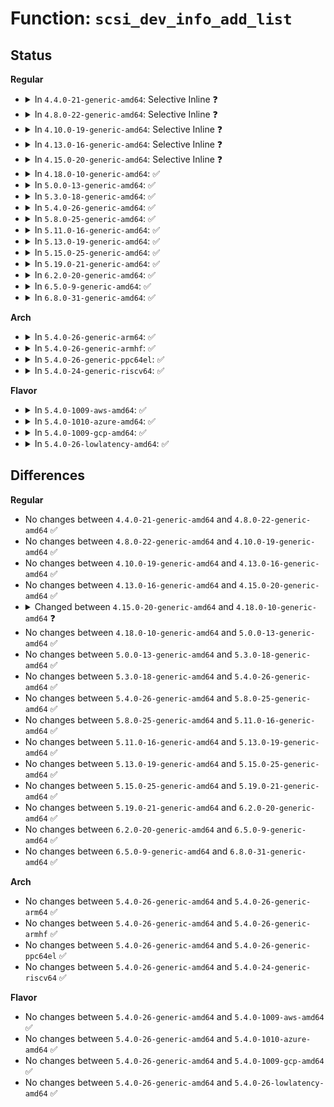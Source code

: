 # Function: <code>scsi_dev_info_add_list</code>

## Status
<b>Regular</b>
<ul>
<li>
<details>
<summary>In <code>4.4.0-21-generic-amd64</code>: Selective Inline ❓</summary>

```c
int scsi_dev_info_add_list(int key, const char * name)
```

```json
{
  "name": "scsi_dev_info_add_list",
  "collision_type": "Unique Global",
  "inline_type": "Selective",
  "funcs": [
    {
      "addr": 18446744071584834880,
      "name": "scsi_dev_info_add_list",
      "external": true,
      "loc": "drivers/scsi/scsi_devinfo.c:773",
      "file": "drivers/scsi/scsi_devinfo.c",
      "inline": "not declared, inlined",
      "caller_inline": [],
      "caller_func": [
        "drivers/scsi/scsi_devinfo.c:scsi_init_devinfo"
      ]
    }
  ],
  "symbols": [
    {
      "addr": 18446744071584834880,
      "name": "scsi_dev_info_add_list",
      "section": ".text",
      "bind": "STB_GLOBAL",
      "size": 160
    }
  ]
}
```
</details>
</li>
<li>
<details>
<summary>In <code>4.8.0-22-generic-amd64</code>: Selective Inline ❓</summary>

```c
int scsi_dev_info_add_list(int key, const char * name)
```

```json
{
  "name": "scsi_dev_info_add_list",
  "collision_type": "Unique Global",
  "inline_type": "Selective",
  "funcs": [
    {
      "addr": 18446744071585197136,
      "name": "scsi_dev_info_add_list",
      "external": true,
      "loc": "drivers/scsi/scsi_devinfo.c:783",
      "file": "drivers/scsi/scsi_devinfo.c",
      "inline": "not declared, inlined",
      "caller_inline": [],
      "caller_func": [
        "drivers/scsi/scsi_devinfo.c:scsi_init_devinfo"
      ]
    }
  ],
  "symbols": [
    {
      "addr": 18446744071585197136,
      "name": "scsi_dev_info_add_list",
      "section": ".text",
      "bind": "STB_GLOBAL",
      "size": 155
    }
  ]
}
```
</details>
</li>
<li>
<details>
<summary>In <code>4.10.0-19-generic-amd64</code>: Selective Inline ❓</summary>

```c
int scsi_dev_info_add_list(int key, const char * name)
```

```json
{
  "name": "scsi_dev_info_add_list",
  "collision_type": "Unique Global",
  "inline_type": "Selective",
  "funcs": [
    {
      "addr": 18446744071585391856,
      "name": "scsi_dev_info_add_list",
      "external": true,
      "loc": "drivers/scsi/scsi_devinfo.c:781",
      "file": "drivers/scsi/scsi_devinfo.c",
      "inline": "not declared, inlined",
      "caller_inline": [],
      "caller_func": [
        "drivers/scsi/scsi_devinfo.c:scsi_init_devinfo"
      ]
    }
  ],
  "symbols": [
    {
      "addr": 18446744071585391856,
      "name": "scsi_dev_info_add_list",
      "section": ".text",
      "bind": "STB_GLOBAL",
      "size": 155
    }
  ]
}
```
</details>
</li>
<li>
<details>
<summary>In <code>4.13.0-16-generic-amd64</code>: Selective Inline ❓</summary>

```c
int scsi_dev_info_add_list(int key, const char * name)
```

```json
{
  "name": "scsi_dev_info_add_list",
  "collision_type": "Unique Global",
  "inline_type": "Selective",
  "funcs": [
    {
      "addr": 18446744071585477696,
      "name": "scsi_dev_info_add_list",
      "external": true,
      "loc": "drivers/scsi/scsi_devinfo.c:781",
      "file": "drivers/scsi/scsi_devinfo.c",
      "inline": "not declared, inlined",
      "caller_inline": [],
      "caller_func": [
        "drivers/scsi/scsi_devinfo.c:scsi_init_devinfo"
      ]
    }
  ],
  "symbols": [
    {
      "addr": 18446744071585477696,
      "name": "scsi_dev_info_add_list",
      "section": ".text",
      "bind": "STB_GLOBAL",
      "size": 155
    }
  ]
}
```
</details>
</li>
<li>
<details>
<summary>In <code>4.15.0-20-generic-amd64</code>: Selective Inline ❓</summary>

```c
int scsi_dev_info_add_list(int key, const char * name)
```

```json
{
  "name": "scsi_dev_info_add_list",
  "collision_type": "Unique Global",
  "inline_type": "Selective",
  "funcs": [
    {
      "addr": 18446744071585908976,
      "name": "scsi_dev_info_add_list",
      "external": true,
      "loc": "drivers/scsi/scsi_devinfo.c:772",
      "file": "drivers/scsi/scsi_devinfo.c",
      "inline": "not declared, inlined",
      "caller_inline": [],
      "caller_func": [
        "drivers/scsi/scsi_devinfo.c:scsi_init_devinfo"
      ]
    }
  ],
  "symbols": [
    {
      "addr": 18446744071585908976,
      "name": "scsi_dev_info_add_list",
      "section": ".text",
      "bind": "STB_GLOBAL",
      "size": 155
    }
  ]
}
```
</details>
</li>
<li>
<details>
<summary>In <code>4.18.0-10-generic-amd64</code>: ✅</summary>

```c
int scsi_dev_info_add_list(enum scsi_devinfo_key key, const char * name)
```

```json
{
  "name": "scsi_dev_info_add_list",
  "collision_type": "Unique Global",
  "inline_type": "No",
  "funcs": [
    {
      "addr": 18446744071586154240,
      "name": "scsi_dev_info_add_list",
      "external": true,
      "loc": "drivers/scsi/scsi_devinfo.c:776",
      "file": "drivers/scsi/scsi_devinfo.c",
      "inline": "seen, unknown",
      "caller_inline": [],
      "caller_func": [
        "drivers/scsi/scsi_devinfo.c:scsi_init_devinfo"
      ]
    }
  ],
  "symbols": [
    {
      "addr": 18446744071586154240,
      "name": "scsi_dev_info_add_list",
      "section": ".text",
      "bind": "STB_GLOBAL",
      "size": 155
    }
  ]
}
```
</details>
</li>
<li>
<details>
<summary>In <code>5.0.0-13-generic-amd64</code>: ✅</summary>

```c
int scsi_dev_info_add_list(enum scsi_devinfo_key key, const char * name)
```

```json
{
  "name": "scsi_dev_info_add_list",
  "collision_type": "Unique Global",
  "inline_type": "No",
  "funcs": [
    {
      "addr": 18446744071586295792,
      "name": "scsi_dev_info_add_list",
      "external": true,
      "loc": "drivers/scsi/scsi_devinfo.c:776",
      "file": "drivers/scsi/scsi_devinfo.c",
      "inline": "seen, unknown",
      "caller_inline": [],
      "caller_func": [
        "drivers/scsi/scsi_devinfo.c:scsi_init_devinfo"
      ]
    }
  ],
  "symbols": [
    {
      "addr": 18446744071586295792,
      "name": "scsi_dev_info_add_list",
      "section": ".text",
      "bind": "STB_GLOBAL",
      "size": 155
    }
  ]
}
```
</details>
</li>
<li>
<details>
<summary>In <code>5.3.0-18-generic-amd64</code>: ✅</summary>

```c
int scsi_dev_info_add_list(enum scsi_devinfo_key key, const char * name)
```

```json
{
  "name": "scsi_dev_info_add_list",
  "collision_type": "Unique Global",
  "inline_type": "No",
  "funcs": [
    {
      "addr": 18446744071586539040,
      "name": "scsi_dev_info_add_list",
      "external": true,
      "loc": "drivers/scsi/scsi_devinfo.c:779",
      "file": "drivers/scsi/scsi_devinfo.c",
      "inline": "seen, unknown",
      "caller_inline": [],
      "caller_func": [
        "drivers/scsi/scsi_devinfo.c:scsi_init_devinfo"
      ]
    }
  ],
  "symbols": [
    {
      "addr": 18446744071586539040,
      "name": "scsi_dev_info_add_list",
      "section": ".text",
      "bind": "STB_GLOBAL",
      "size": 156
    }
  ]
}
```
</details>
</li>
<li>
<details>
<summary>In <code>5.4.0-26-generic-amd64</code>: ✅</summary>

```c
int scsi_dev_info_add_list(enum scsi_devinfo_key key, const char * name)
```

```json
{
  "name": "scsi_dev_info_add_list",
  "collision_type": "Unique Global",
  "inline_type": "No",
  "funcs": [
    {
      "addr": 18446744071586687168,
      "name": "scsi_dev_info_add_list",
      "external": true,
      "loc": "drivers/scsi/scsi_devinfo.c:779",
      "file": "drivers/scsi/scsi_devinfo.c",
      "inline": "seen, unknown",
      "caller_inline": [],
      "caller_func": [
        "drivers/scsi/scsi_devinfo.c:scsi_init_devinfo"
      ]
    }
  ],
  "symbols": [
    {
      "addr": 18446744071586687168,
      "name": "scsi_dev_info_add_list",
      "section": ".text",
      "bind": "STB_GLOBAL",
      "size": 156
    }
  ]
}
```
</details>
</li>
<li>
<details>
<summary>In <code>5.8.0-25-generic-amd64</code>: ✅</summary>

```c
int scsi_dev_info_add_list(enum scsi_devinfo_key key, const char * name)
```

```json
{
  "name": "scsi_dev_info_add_list",
  "collision_type": "Unique Global",
  "inline_type": "No",
  "funcs": [
    {
      "addr": 18446744071587486224,
      "name": "scsi_dev_info_add_list",
      "external": true,
      "loc": "drivers/scsi/scsi_devinfo.c:779",
      "file": "drivers/scsi/scsi_devinfo.c",
      "inline": "seen, unknown",
      "caller_inline": [],
      "caller_func": [
        "drivers/scsi/scsi_devinfo.c:scsi_init_devinfo"
      ]
    }
  ],
  "symbols": [
    {
      "addr": 18446744071587486224,
      "name": "scsi_dev_info_add_list",
      "section": ".text",
      "bind": "STB_GLOBAL",
      "size": 156
    }
  ]
}
```
</details>
</li>
<li>
<details>
<summary>In <code>5.11.0-16-generic-amd64</code>: ✅</summary>

```c
int scsi_dev_info_add_list(enum scsi_devinfo_key key, const char * name)
```

```json
{
  "name": "scsi_dev_info_add_list",
  "collision_type": "Unique Global",
  "inline_type": "No",
  "funcs": [
    {
      "addr": 18446744071587553776,
      "name": "scsi_dev_info_add_list",
      "external": true,
      "loc": "drivers/scsi/scsi_devinfo.c:780",
      "file": "drivers/scsi/scsi_devinfo.c",
      "inline": "seen, unknown",
      "caller_inline": [],
      "caller_func": [
        "drivers/scsi/scsi_devinfo.c:scsi_init_devinfo"
      ]
    }
  ],
  "symbols": [
    {
      "addr": 18446744071587553776,
      "name": "scsi_dev_info_add_list",
      "section": ".text",
      "bind": "STB_GLOBAL",
      "size": 156
    }
  ]
}
```
</details>
</li>
<li>
<details>
<summary>In <code>5.13.0-19-generic-amd64</code>: ✅</summary>

```c
int scsi_dev_info_add_list(enum scsi_devinfo_key key, const char * name)
```

```json
{
  "name": "scsi_dev_info_add_list",
  "collision_type": "Unique Global",
  "inline_type": "No",
  "funcs": [
    {
      "addr": 18446744071587436192,
      "name": "scsi_dev_info_add_list",
      "external": true,
      "loc": "drivers/scsi/scsi_devinfo.c:781",
      "file": "drivers/scsi/scsi_devinfo.c",
      "inline": "seen, unknown",
      "caller_inline": [],
      "caller_func": [
        "drivers/scsi/scsi_devinfo.c:scsi_init_devinfo"
      ]
    }
  ],
  "symbols": [
    {
      "addr": 18446744071587436192,
      "name": "scsi_dev_info_add_list",
      "section": ".text",
      "bind": "STB_GLOBAL",
      "size": 156
    }
  ]
}
```
</details>
</li>
<li>
<details>
<summary>In <code>5.15.0-25-generic-amd64</code>: ✅</summary>

```c
int scsi_dev_info_add_list(enum scsi_devinfo_key key, const char * name)
```

```json
{
  "name": "scsi_dev_info_add_list",
  "collision_type": "Unique Global",
  "inline_type": "No",
  "funcs": [
    {
      "addr": 18446744071588009712,
      "name": "scsi_dev_info_add_list",
      "external": true,
      "loc": "drivers/scsi/scsi_devinfo.c:782",
      "file": "drivers/scsi/scsi_devinfo.c",
      "inline": "seen, unknown",
      "caller_inline": [],
      "caller_func": [
        "drivers/scsi/scsi_devinfo.c:scsi_init_devinfo"
      ]
    }
  ],
  "symbols": [
    {
      "addr": 18446744071588009712,
      "name": "scsi_dev_info_add_list",
      "section": ".text",
      "bind": "STB_GLOBAL",
      "size": 156
    }
  ]
}
```
</details>
</li>
<li>
<details>
<summary>In <code>5.19.0-21-generic-amd64</code>: ✅</summary>

```c
int scsi_dev_info_add_list(enum scsi_devinfo_key key, const char * name)
```

```json
{
  "name": "scsi_dev_info_add_list",
  "collision_type": "Unique Global",
  "inline_type": "No",
  "funcs": [
    {
      "addr": 18446744071589370096,
      "name": "scsi_dev_info_add_list",
      "external": true,
      "loc": "drivers/scsi/scsi_devinfo.c:782",
      "file": "drivers/scsi/scsi_devinfo.c",
      "inline": "seen, unknown",
      "caller_inline": [],
      "caller_func": [
        "drivers/scsi/scsi_devinfo.c:scsi_init_devinfo"
      ]
    }
  ],
  "symbols": [
    {
      "addr": 18446744071589370096,
      "name": "scsi_dev_info_add_list",
      "section": ".text",
      "bind": "STB_GLOBAL",
      "size": 172
    }
  ]
}
```
</details>
</li>
<li>
<details>
<summary>In <code>6.2.0-20-generic-amd64</code>: ✅</summary>

```c
int scsi_dev_info_add_list(enum scsi_devinfo_key key, const char * name)
```

```json
{
  "name": "scsi_dev_info_add_list",
  "collision_type": "Unique Global",
  "inline_type": "No",
  "funcs": [
    {
      "addr": 18446744071590940160,
      "name": "scsi_dev_info_add_list",
      "external": true,
      "loc": "drivers/scsi/scsi_devinfo.c:782",
      "file": "drivers/scsi/scsi_devinfo.c",
      "inline": "seen, unknown",
      "caller_inline": [],
      "caller_func": [
        "drivers/scsi/scsi_devinfo.c:scsi_init_devinfo"
      ]
    }
  ],
  "symbols": [
    {
      "addr": 18446744071590940160,
      "name": "scsi_dev_info_add_list",
      "section": ".text",
      "bind": "STB_GLOBAL",
      "size": 172
    }
  ]
}
```
</details>
</li>
<li>
<details>
<summary>In <code>6.5.0-9-generic-amd64</code>: ✅</summary>

```c
int scsi_dev_info_add_list(enum scsi_devinfo_key key, const char * name)
```

```json
{
  "name": "scsi_dev_info_add_list",
  "collision_type": "Unique Global",
  "inline_type": "No",
  "funcs": [
    {
      "addr": 18446744071591283936,
      "name": "scsi_dev_info_add_list",
      "external": true,
      "loc": "drivers/scsi/scsi_devinfo.c:784",
      "file": "drivers/scsi/scsi_devinfo.c",
      "inline": "seen, unknown",
      "caller_inline": [],
      "caller_func": [
        "drivers/scsi/scsi_devinfo.c:scsi_init_devinfo"
      ]
    }
  ],
  "symbols": [
    {
      "addr": 18446744071591283936,
      "name": "scsi_dev_info_add_list",
      "section": ".text",
      "bind": "STB_GLOBAL",
      "size": 170
    }
  ]
}
```
</details>
</li>
<li>
<details>
<summary>In <code>6.8.0-31-generic-amd64</code>: ✅</summary>

```c
int scsi_dev_info_add_list(enum scsi_devinfo_key key, const char * name)
```

```json
{
  "name": "scsi_dev_info_add_list",
  "collision_type": "Unique Global",
  "inline_type": "No",
  "funcs": [
    {
      "addr": 18446744071591631376,
      "name": "scsi_dev_info_add_list",
      "external": true,
      "loc": "drivers/scsi/scsi_devinfo.c:784",
      "file": "drivers/scsi/scsi_devinfo.c",
      "inline": "seen, unknown",
      "caller_inline": [],
      "caller_func": [
        "drivers/scsi/scsi_devinfo.c:scsi_init_devinfo"
      ]
    }
  ],
  "symbols": [
    {
      "addr": 18446744071591631376,
      "name": "scsi_dev_info_add_list",
      "section": ".text",
      "bind": "STB_GLOBAL",
      "size": 223
    }
  ]
}
```
</details>
</li>
</ul>
<b>Arch</b>
<ul>
<li>
<details>
<summary>In <code>5.4.0-26-generic-arm64</code>: ✅</summary>

```c
int scsi_dev_info_add_list(enum scsi_devinfo_key key, const char * name)
```

```json
{
  "name": "scsi_dev_info_add_list",
  "collision_type": "Unique Global",
  "inline_type": "No",
  "funcs": [
    {
      "addr": 18446603336499594040,
      "name": "scsi_dev_info_add_list",
      "external": true,
      "loc": "drivers/scsi/scsi_devinfo.c:779",
      "file": "drivers/scsi/scsi_devinfo.c",
      "inline": "seen, unknown",
      "caller_inline": [],
      "caller_func": [
        "drivers/scsi/scsi_devinfo.c:scsi_init_devinfo"
      ]
    }
  ],
  "symbols": [
    {
      "addr": 18446603336499594040,
      "name": "scsi_dev_info_add_list",
      "section": ".text",
      "bind": "STB_GLOBAL",
      "size": 188
    }
  ]
}
```
</details>
</li>
<li>
<details>
<summary>In <code>5.4.0-26-generic-armhf</code>: ✅</summary>

```c
int scsi_dev_info_add_list(enum scsi_devinfo_key key, const char * name)
```

```json
{
  "name": "scsi_dev_info_add_list",
  "collision_type": "Unique Global",
  "inline_type": "No",
  "funcs": [
    {
      "addr": 3232050652,
      "name": "scsi_dev_info_add_list",
      "external": true,
      "loc": "drivers/scsi/scsi_devinfo.c:779",
      "file": "drivers/scsi/scsi_devinfo.c",
      "inline": "seen, unknown",
      "caller_inline": [],
      "caller_func": [
        "drivers/scsi/scsi_devinfo.c:scsi_init_devinfo"
      ]
    }
  ],
  "symbols": [
    {
      "addr": 3232050652,
      "name": "scsi_dev_info_add_list",
      "section": ".text",
      "bind": "STB_GLOBAL",
      "size": 184
    }
  ]
}
```
</details>
</li>
<li>
<details>
<summary>In <code>5.4.0-26-generic-ppc64el</code>: ✅</summary>

```c
int scsi_dev_info_add_list(enum scsi_devinfo_key key, const char * name)
```

```json
{
  "name": "scsi_dev_info_add_list",
  "collision_type": "Unique Global",
  "inline_type": "No",
  "funcs": [
    {
      "addr": 13835058055292894928,
      "name": "scsi_dev_info_add_list",
      "external": true,
      "loc": "drivers/scsi/scsi_devinfo.c:779",
      "file": "drivers/scsi/scsi_devinfo.c",
      "inline": "seen, unknown",
      "caller_inline": [],
      "caller_func": [
        "drivers/scsi/scsi_devinfo.c:scsi_init_devinfo"
      ]
    }
  ],
  "symbols": [
    {
      "addr": 13835058055292894928,
      "name": "scsi_dev_info_add_list",
      "section": ".text",
      "bind": "STB_GLOBAL",
      "size": 268
    }
  ]
}
```
</details>
</li>
<li>
<details>
<summary>In <code>5.4.0-24-generic-riscv64</code>: ✅</summary>

```c
int scsi_dev_info_add_list(enum scsi_devinfo_key key, const char * name)
```

```json
{
  "name": "scsi_dev_info_add_list",
  "collision_type": "Unique Global",
  "inline_type": "No",
  "funcs": [
    {
      "addr": 18446743936276783554,
      "name": "scsi_dev_info_add_list",
      "external": true,
      "loc": "drivers/scsi/scsi_devinfo.c:779",
      "file": "drivers/scsi/scsi_devinfo.c",
      "inline": "seen, unknown",
      "caller_inline": [],
      "caller_func": [
        "drivers/scsi/scsi_devinfo.c:scsi_init_devinfo"
      ]
    }
  ],
  "symbols": [
    {
      "addr": 18446743936276783554,
      "name": "scsi_dev_info_add_list",
      "section": ".text",
      "bind": "STB_GLOBAL",
      "size": 150
    }
  ]
}
```
</details>
</li>
</ul>
<b>Flavor</b>
<ul>
<li>
<details>
<summary>In <code>5.4.0-1009-aws-amd64</code>: ✅</summary>

```c
int scsi_dev_info_add_list(enum scsi_devinfo_key key, const char * name)
```

```json
{
  "name": "scsi_dev_info_add_list",
  "collision_type": "Unique Global",
  "inline_type": "No",
  "funcs": [
    {
      "addr": 18446744071586377648,
      "name": "scsi_dev_info_add_list",
      "external": true,
      "loc": "drivers/scsi/scsi_devinfo.c:779",
      "file": "drivers/scsi/scsi_devinfo.c",
      "inline": "seen, unknown",
      "caller_inline": [],
      "caller_func": [
        "drivers/scsi/scsi_devinfo.c:scsi_init_devinfo"
      ]
    }
  ],
  "symbols": [
    {
      "addr": 18446744071586377648,
      "name": "scsi_dev_info_add_list",
      "section": ".text",
      "bind": "STB_GLOBAL",
      "size": 156
    }
  ]
}
```
</details>
</li>
<li>
<details>
<summary>In <code>5.4.0-1010-azure-amd64</code>: ✅</summary>

```c
int scsi_dev_info_add_list(enum scsi_devinfo_key key, const char * name)
```

```json
{
  "name": "scsi_dev_info_add_list",
  "collision_type": "Unique Global",
  "inline_type": "No",
  "funcs": [
    {
      "addr": 18446744071586218960,
      "name": "scsi_dev_info_add_list",
      "external": true,
      "loc": "drivers/scsi/scsi_devinfo.c:779",
      "file": "drivers/scsi/scsi_devinfo.c",
      "inline": "seen, unknown",
      "caller_inline": [],
      "caller_func": [
        "drivers/scsi/scsi_devinfo.c:scsi_init_devinfo"
      ]
    }
  ],
  "symbols": [
    {
      "addr": 18446744071586218960,
      "name": "scsi_dev_info_add_list",
      "section": ".text",
      "bind": "STB_GLOBAL",
      "size": 156
    }
  ]
}
```
</details>
</li>
<li>
<details>
<summary>In <code>5.4.0-1009-gcp-amd64</code>: ✅</summary>

```c
int scsi_dev_info_add_list(enum scsi_devinfo_key key, const char * name)
```

```json
{
  "name": "scsi_dev_info_add_list",
  "collision_type": "Unique Global",
  "inline_type": "No",
  "funcs": [
    {
      "addr": 18446744071586635136,
      "name": "scsi_dev_info_add_list",
      "external": true,
      "loc": "drivers/scsi/scsi_devinfo.c:779",
      "file": "drivers/scsi/scsi_devinfo.c",
      "inline": "seen, unknown",
      "caller_inline": [],
      "caller_func": [
        "drivers/scsi/scsi_devinfo.c:scsi_init_devinfo"
      ]
    }
  ],
  "symbols": [
    {
      "addr": 18446744071586635136,
      "name": "scsi_dev_info_add_list",
      "section": ".text",
      "bind": "STB_GLOBAL",
      "size": 156
    }
  ]
}
```
</details>
</li>
<li>
<details>
<summary>In <code>5.4.0-26-lowlatency-amd64</code>: ✅</summary>

```c
int scsi_dev_info_add_list(enum scsi_devinfo_key key, const char * name)
```

```json
{
  "name": "scsi_dev_info_add_list",
  "collision_type": "Unique Global",
  "inline_type": "No",
  "funcs": [
    {
      "addr": 18446744071586747680,
      "name": "scsi_dev_info_add_list",
      "external": true,
      "loc": "drivers/scsi/scsi_devinfo.c:779",
      "file": "drivers/scsi/scsi_devinfo.c",
      "inline": "seen, unknown",
      "caller_inline": [],
      "caller_func": [
        "drivers/scsi/scsi_devinfo.c:scsi_init_devinfo"
      ]
    }
  ],
  "symbols": [
    {
      "addr": 18446744071586747680,
      "name": "scsi_dev_info_add_list",
      "section": ".text",
      "bind": "STB_GLOBAL",
      "size": 156
    }
  ]
}
```
</details>
</li>
</ul>

## Differences
<b>Regular</b>
<ul>
<li>
No changes between <code>4.4.0-21-generic-amd64</code> and <code>4.8.0-22-generic-amd64</code> ✅
</li>
<li>
No changes between <code>4.8.0-22-generic-amd64</code> and <code>4.10.0-19-generic-amd64</code> ✅
</li>
<li>
No changes between <code>4.10.0-19-generic-amd64</code> and <code>4.13.0-16-generic-amd64</code> ✅
</li>
<li>
No changes between <code>4.13.0-16-generic-amd64</code> and <code>4.15.0-20-generic-amd64</code> ✅
</li>
<li>
<details>
<summary>Changed between <code>4.15.0-20-generic-amd64</code> and <code>4.18.0-10-generic-amd64</code> ❓</summary>
<ul>
<li>
<b>Param type changed. </b>
<code>int key</code> ➡️ <code>enum scsi_devinfo_key key</code>
</li>
</ul>
</details>
</li>
<li>
No changes between <code>4.18.0-10-generic-amd64</code> and <code>5.0.0-13-generic-amd64</code> ✅
</li>
<li>
No changes between <code>5.0.0-13-generic-amd64</code> and <code>5.3.0-18-generic-amd64</code> ✅
</li>
<li>
No changes between <code>5.3.0-18-generic-amd64</code> and <code>5.4.0-26-generic-amd64</code> ✅
</li>
<li>
No changes between <code>5.4.0-26-generic-amd64</code> and <code>5.8.0-25-generic-amd64</code> ✅
</li>
<li>
No changes between <code>5.8.0-25-generic-amd64</code> and <code>5.11.0-16-generic-amd64</code> ✅
</li>
<li>
No changes between <code>5.11.0-16-generic-amd64</code> and <code>5.13.0-19-generic-amd64</code> ✅
</li>
<li>
No changes between <code>5.13.0-19-generic-amd64</code> and <code>5.15.0-25-generic-amd64</code> ✅
</li>
<li>
No changes between <code>5.15.0-25-generic-amd64</code> and <code>5.19.0-21-generic-amd64</code> ✅
</li>
<li>
No changes between <code>5.19.0-21-generic-amd64</code> and <code>6.2.0-20-generic-amd64</code> ✅
</li>
<li>
No changes between <code>6.2.0-20-generic-amd64</code> and <code>6.5.0-9-generic-amd64</code> ✅
</li>
<li>
No changes between <code>6.5.0-9-generic-amd64</code> and <code>6.8.0-31-generic-amd64</code> ✅
</li>
</ul>
<b>Arch</b>
<ul>
<li>
No changes between <code>5.4.0-26-generic-amd64</code> and <code>5.4.0-26-generic-arm64</code> ✅
</li>
<li>
No changes between <code>5.4.0-26-generic-amd64</code> and <code>5.4.0-26-generic-armhf</code> ✅
</li>
<li>
No changes between <code>5.4.0-26-generic-amd64</code> and <code>5.4.0-26-generic-ppc64el</code> ✅
</li>
<li>
No changes between <code>5.4.0-26-generic-amd64</code> and <code>5.4.0-24-generic-riscv64</code> ✅
</li>
</ul>
<b>Flavor</b>
<ul>
<li>
No changes between <code>5.4.0-26-generic-amd64</code> and <code>5.4.0-1009-aws-amd64</code> ✅
</li>
<li>
No changes between <code>5.4.0-26-generic-amd64</code> and <code>5.4.0-1010-azure-amd64</code> ✅
</li>
<li>
No changes between <code>5.4.0-26-generic-amd64</code> and <code>5.4.0-1009-gcp-amd64</code> ✅
</li>
<li>
No changes between <code>5.4.0-26-generic-amd64</code> and <code>5.4.0-26-lowlatency-amd64</code> ✅
</li>
</ul>

